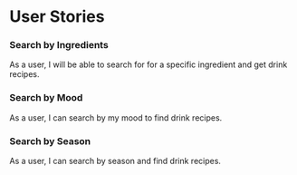 # User Stories


### Search by Ingredients
As a user, I will be able to search for for a specific ingredient and get drink recipes.

### Search by Mood
As a user, I can search by my mood to find drink recipes.

### Search by Season
As a user, I can search by season and find drink recipes.



